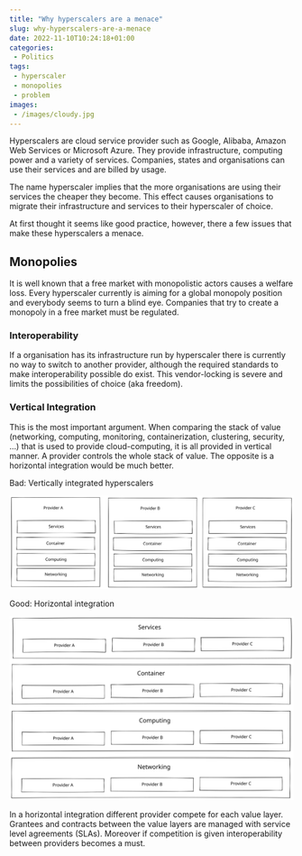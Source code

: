 ```yaml
---
title: "Why hyperscalers are a menace"
slug: why-hyperscalers-are-a-menace
date: 2022-11-10T10:24:18+01:00
categories:
 - Politics
tags:
 - hyperscaler
 - monopolies
 - problem
images:
 - /images/cloudy.jpg
---
```


Hyperscalers are cloud service provider such as Google, Alibaba, Amazon Web Services or Microsoft Azure. They provide infrastructure, computing power and a variety of services. Companies, states and organisations can use their services and are billed by usage.

The name hyperscaler implies that the more organisations are using their services the cheaper they become. This effect causes organisations to migrate their infrastructure and services to their hyperscaler of choice.

At first thought it seems like good practice, however, there a few issues that make these hyperscalers a menace.

<!--more-->

## Monopolies

It is well known that a free market with monopolistic actors causes a welfare loss. Every hyperscaler currently is aiming for a global monopoly position and everybody seems to turn a blind eye. Companies that try to create a monopoly in a free market must be regulated. 

### Interoperability

If a organisation has its infrastructure run by hyperscaler there is currently no way to switch to another provider, although the required standards to make interoperability possible do exist. This vendor-locking is severe and limits the possibilities of choice (aka freedom).

### Vertical Integration

This is the most important argument. When comparing the stack of value (networking, computing, monitoring, containerization, clustering, security, ...) that is used to provide cloud-computing, it is all provided in vertical manner. A provider controls the whole stack of value. The opposite is a horizontal integration would be much better.

Bad: Vertically integrated hyperscalers

![](../../../static/images/vertical-integration.excalidraw.svg)

Good: Horizontal integration

![](../../../static/images/horizontal-integration.excalidraw.svg)

In a horizontal integration different provider compete for each value layer. Grantees and contracts between the value layers are managed with service level agreements (SLAs). Moreover if competition is given interoperability between providers becomes a must.